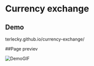 # Currency exchange

## Demo

terlecky.github.io/currency-exchange/

##Page previev

![DemoGIF](https://i.postimg.cc/jqnLcdPZ/currency-exchange.gif)
